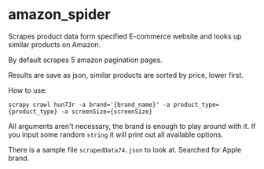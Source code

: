 # amazon_spider


Scrapes product data form specified E-commerce website and looks up similar products on Amazon.

By default scrapes 5 amazon pagination pages.

Results are save as json, similar products are sorted by price, lower first.


How to use:

`scrapy crawl hun73r -a brand='{brand_name}' -a product_type={product_type} -a screenSize={screenSize}`

All arguments aren't necessary, the brand is enough to play around with it.
If you input some random `string` it will print out all available options.

There is a sample file `scrapedData74.json` to look at. Searched for Apple brand.
